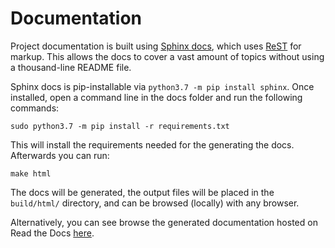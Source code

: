Documentation
=============

Project documentation is built using [Sphinx docs](http://sphinx-doc.org/), which uses [ReST](http://docutils.sourceforge.net/rst.html) for markup.  This allows the docs to cover a vast amount of topics without using a thousand-line README file.

Sphinx docs is pip-installable via `python3.7 -m pip install sphinx`.  Once installed, open a command line in the docs folder and run the following commands:

```console
sudo python3.7 -m pip install -r requirements.txt
```

This will install the requirements needed for the generating the docs. Afterwards you can run:

```console
make html
```

The docs will be generated, the output files will be placed in the `build/html/` directory, and can be browsed (locally) with any browser.

Alternatively, you can see browse the generated documentation hosted on Read the Docs [here](https://wolkgatewaymodule-sdk-python.readthedocs.io/en/latest/).
